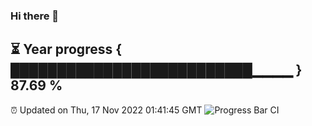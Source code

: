 ### Hi there 👋
⏳ Year progress { ██████████████████████████▁▁▁▁ } 87.69 %
---
⏰ Updated on Thu, 17 Nov 2022 01:41:45 GMT
![Progress Bar CI](https://github.com/liununu/liununu/workflows/Progress%20Bar%20CI/badge.svg)

